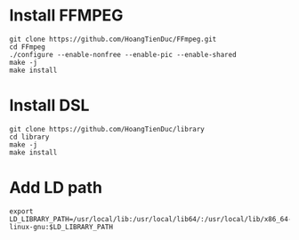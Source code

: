 # Install FFMPEG
```
git clone https://github.com/HoangTienDuc/FFmpeg.git
cd FFmpeg
./configure --enable-nonfree --enable-pic --enable-shared
make -j 
make install
```

# Install DSL
```
git clone https://github.com/HoangTienDuc/library
cd library
make -j
make install
```

# Add LD path
```
export LD_LIBRARY_PATH=/usr/local/lib:/usr/local/lib64/:/usr/local/lib/x86_64-linux-gnu:$LD_LIBRARY_PATH
```
